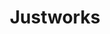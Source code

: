 ---
blog: https://justworks.com/blog/feed
facebook: https://facebook.com/JustworksHR
instagram: https://instagram.com/justworks_hr
linkedin: https://linkedin.com/company/3037695
logohandle: justworks
sort: justworks
title: Justworks
twitter: https://x.com/JustworksHR
website: https://justworks.com/
youtube: https://youtube.com/channel/UC3LJkUCm3HeY9RBWOcUIJTA
---